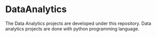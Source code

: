 # DataAnalytics
The Data Analytics projects are developed under this repository.
Data analytics projects are done with python programming language.
